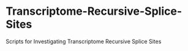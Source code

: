 # Transcriptome-Recursive-Splice-Sites
Scripts for Investigating Transcriptome Recursive Splice Sites
